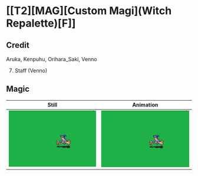 # [\[T2\]\[MAG\]\[Custom Magi\]\(Witch Repalette\)\[F\]]

## Credit

Aruka, Kenpuhu, Orihara_Saki, Venno

7. Staff (Venno)
	
## Magic

| Still | Animation |
| :---: | :-------: |
| ![Magic still](./Magic_000.png) | ![Magic animation](./Magic.gif) |
